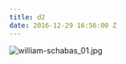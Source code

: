 ```yaml
---
title: d2
date: 2016-12-29 16:56:00 Z
---
```


![william-schabas_01.jpg](/uploads/william-schabas_01.jpg)